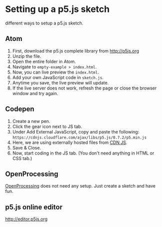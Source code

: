 
# Setting up a p5.js sketch
different ways to setup a p5.js sketch.

## Atom
1. First, download the p5.js complete library from http://p5js.org
1. Unzip the file.
1. Open the entire folder in Atom.
1. Navigate to `empty-example > index.html`.
1. Now, you can live preview the `index.html`.
1. Add your own JavaScript code in `sketch.js`.
1. Anytime you save, the live preview will update.
1. If the live server does not work, refresh the page or close the browser window and try again.

## Codepen
1. Create a new pen.
1. Click the gear icon next to JS tab.
1. Under Add External JavaScript, copy and paste the following:
  `https://cdnjs.cloudflare.com/ajax/libs/p5.js/0.7.2/p5.min.js`
1. Here, we are using externally hosted files from [CDN JS](https://cdnjs.com/libraries/p5.js/).
1. Save & Close.
1. Now, start coding in the JS tab. (You don't need anything in HTML or CSS tab.)

## OpenProcessing
[OpenProcessing](https://www.openprocessing.org) does not need any setup. Just create a sketch and have fun.

## p5.js online editor
http://editor.p5js.org




